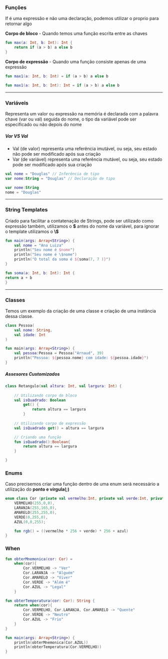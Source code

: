 ### Funções

<p>If é uma expressão e não uma declaração, podemos utilizar o proprio para retornar algo</p>

**Corpo de bloco** - Quando temos uma função escrita entre as chaves
```kotlin
fun max(a: Int, b: Int): Int {
    return if (a > b) a else b
}
```

**Corpo de expressão** - Quando uma função consiste apenas de uma expressão
````kotlin
fun max1(a: Int, b: Int) = if (a > b) a else b

fun max1(a: Int, b: Int): Int = if (a > b) a else b
````
--------------------------------------

### Variáveis
<p>Representa um valor ou expressão na memória é declarada com a palavra chave (var ou val) seguida do nome, o tipo da variável pode ser especificado ou não depois do nome</p>

##### Var VS Val
- Val (de valor) representa uma referência imutável, ou seja, seu estado não pode ser modificado após sua criação
- Var (de variável) representa uma referência mutável, ou seja, seu estado pode ser modificado após sua criação


```kotlin 
val nome = "Douglas" // Inferência de tipo
var nome:String = "Douglas" // Declaração de tipo

var nome:String
nome = "Douglas"
```
--------------------------------------

### String Templates
<p>Criado para facilitar a contatenação de Strings, pode ser utilizado como expressão também, utilizamos o <b>$</b> antes do nome da variável, para ignorar o template utilizamos o <b>\$</b></p>

```kotlin
fun main(args: Array<String>) {
    val nome = "Ana Luiza"
    println("Seu nome é $nome")
    println("Seu nome é \$nome")
    println("O total da soma é ${soma(7, 7 )}")
}

fun soma(a: Int, b: Int): Int {
return a + b
}
```
--------------------------------------

### Classes
<p>Temos um exemplo da criação de uma classe e criação de uma instância dessa classe.</p>

```kotlin
class Pessoa(
    val nome: String,
    val idade: Int
)

fun main(args: Array<String>) {
    val pessoa:Pessoa = Pessoa("Arnaud", 39)
    println("Pessoa: ${pessoa.nome} com idade: ${pessoa.idade}")
}
```

##### Assesores Customizados

```kotlin
class Retangulo(val altura: Int, val largura: Int) {
    
    // Utilizando corpo de bloco
    val isQuadrado: Boolean
        get() {
            return altura == largura
        }
    
    // Utilizando corpo de expressão
    val isQuadrado get() = altura == largura

    // Criando uma função
    fun isQuadrado():Boolean{
        return altura == largura
    }

}
```
### Enums
<p>Caso precisemos criar uma função dentro de uma enum será necessário a utilização do <b>ponto e vírgula(;)</b></p>

```kotlin
enum class Cor (private val vermelho:Int, private val verde:Int, private val azul:Int) {
    VERMELHO(255,0,0),
    LARANJA(255,165,0),
    AMARELO(255,255,0),
    VERDE(0,255,0),
    AZUL(0,0,255);

    fun rgb() = ((vermelho * 256 + verde) * 256 + azul)
}
```


### When
```kotlin
fun obterMnemonica(cor: Cor) =
    when(cor){
        Cor.VERMELHO -> "Ver"
        Cor.LARANJA -> "Alguém"
        Cor.AMARELO -> "Viver"
        Cor.VERDE -> "Além é"
        Cor.AZUL -> "Legal"
    }

fun obterTemperatura(cor: Cor): String {
    return when(cor){
        Cor.VERMELHO, Cor.LARANJA, Cor.AMARELO -> "Quente"
        Cor.VERDE -> "Neutro"
        Cor.AZUL -> "Frio"
    }
}

fun main(args: Array<String>) {
    println(obterMnemonica(Cor.AZUL))
    println(obterTemperatura(Cor.VERMELHO))
}
```
